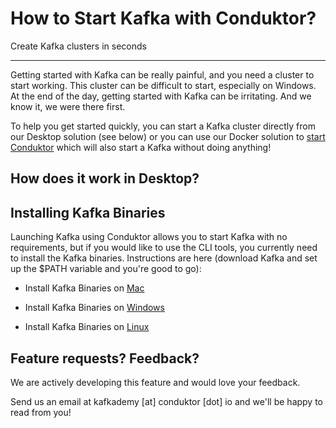 How to Start Kafka with Conduktor?
==================================

Create Kafka clusters in seconds

* * *

Getting started with Kafka can be really painful, and you need a cluster to start working. This cluster can be difficult to start, especially on Windows. At the end of the day, getting started with Kafka can be irritating. And we know it, we were there first.

To help you get started quickly, you can start a Kafka cluster directly from our Desktop solution (see below) or you can use our Docker solution to [start Conduktor](https://signup.conduktor.io/get-started/) which will also start a Kafka without doing anything!

How does it work in Desktop?
----------------------------

[](#How-does-it-work-in-Desktop?-0)

[](https://videos.ctfassets.net/o12xgu4mepom/1XGOwXEtKrAOMrGUYtzidp/c6e616b9b7dc5847e4c6b4f8a9776306/Start_Kafka_clusters_in_seconds_with_Conduktor.mp4)

Installing Kafka Binaries
-------------------------

[](#Installing-Kafka-Binaries-1)

Launching Kafka using Conduktor allows you to start Kafka with no requirements, but if you would like to use the CLI tools, you currently need to install the Kafka binaries. Instructions are here (download Kafka and set up the $PATH variable and you're good to go):

*   Install Kafka Binaries on [Mac](/kafka/how-to-install-apache-kafka-on-mac/)
    
*   Install Kafka Binaries on [Windows](/kafka/how-to-install-apache-kafka-on-windows/)
    
*   Install Kafka Binaries on [Linux](/kafka/how-to-install-apache-kafka-on-linux/)
    

Feature requests? Feedback?
---------------------------

[](#Feature-requests?-Feedback?-2)

We are actively developing this feature and would love your feedback.

Send us an email at kafkademy \[at\] conduktor \[dot\] io and we'll be happy to read from you!
